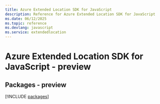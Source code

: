 ```yaml
---
title: Azure Extended Location SDK for JavaScript
description: Reference for Azure Extended Location SDK for JavaScript
ms.date: 06/12/2025
ms.topic: reference
ms.devlang: javascript
ms.service: extendedlocation
---
```

# Azure Extended Location SDK for JavaScript - preview
## Packages - preview
[!INCLUDE [packages](extended-location-index.md)]
